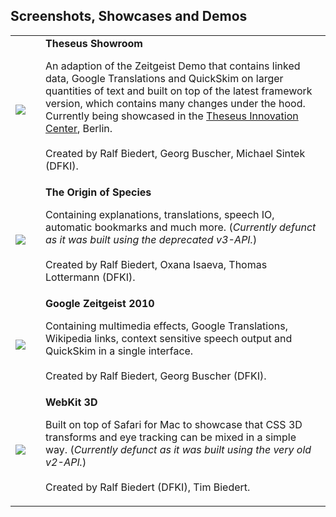 ## Screenshots, Showcases and Demos ##


<table>


<tr>
<td><img src='http://data.text20.net/media/showcase/theseus.png' /> </td>
<td> </td>
<td valign='top'><b>Theseus Showroom</b>

An adaption of the Zeitgeist Demo that contains linked data, Google Translations and QuickSkim on larger quantities of text and built on top of the latest framework version, which contains many changes under the hood. Currently being showcased in the <a href='http://www.theseus-programm.de/en-us/theseus---innovation-center-for-the-internet-of-services-/default.aspx'>Theseus Innovation Center</a>, Berlin.<br>
<br>
Created by Ralf Biedert, Georg Buscher, Michael Sintek (DFKI).<br>
</td>
</tr>




<tr>
<td><img src='http://data.text20.net/media/showcase/originofspecies.jpg' />  </td>
<td> </td>
<td valign='top'><b>The Origin of Species</b>

Containing explanations, translations, speech IO, automatic bookmarks and much more. (<i>Currently defunct as it was built using the deprecated v3-API.</i>)<br>
<br>
Created by Ralf Biedert, Oxana Isaeva, Thomas Lottermann (DFKI).<br>
</td>
</tr>







<tr>
<td><img src='http://data.text20.net/media/showcase/zeitgeist.png' /> </td>
<td> </td>
<td valign='top'><b>Google Zeitgeist 2010</b>

Containing multimedia effects, Google Translations, Wikipedia links, context sensitive speech output and QuickSkim in a single interface.<br>
<br>
Created by Ralf Biedert, Georg Buscher (DFKI).<br>
</td>
</tr>



<tr>
<td> <img src='http://data.text20.net/media/showcase/webkit3d.jpg' />  </td>
<td> </td>
<td valign='top'><b>WebKit 3D</b>

Built on top of Safari for Mac to showcase that CSS 3D transforms and eye tracking can be mixed in a simple way. (<i>Currently defunct as it was built using the very old v2-API.</i>)<br>
<br>
Created by Ralf Biedert (DFKI), Tim Biedert.<br>
</td>
</tr>



</table>